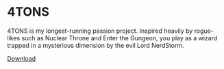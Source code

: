 <link rel="stylesheet" type="text/css" href="https://ryanyearsley.github.io/style.css">

# 4TONS

4TONS is my longest-running passion project. Inspired heavily by rogue-likes such as Nuclear Throne and Enter the Gungeon, you play as a wizard trapped in a mysterious dimension by the evil Lord NerdStorm. 

<a href="https://crooked-studio.itch.io/4tons">Download</a>
